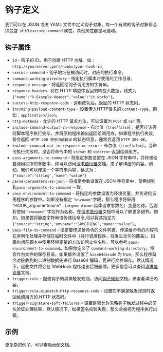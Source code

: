 # 钩子定义

我们可以在 JSON 或者 YAML 文件中定义钩子对象。每一个有效的钩子对象都必须包含 `id` 和 `execute-command` 属性，其他属性都是可选项。

## 钩子属性

* `id` - 钩子的 ID。用于创建 HTTP 地址，如：`http://yourserver:port/hooks/your-hook-id`。
* `execute-command` - 钩子地址在被访问时，对应的执行命令。  
* `command-working-directory` - 指定执行脚本时使用的工作目录。
* `response-message` - 将返回给钩子调用方的字符串。
* `response-headers`- 将在 HTTP 响应中返回的响应头数据，格式为 `{"name":"X-Example-Header","value":"it works"}`。
* `success-http-response-code` - 调用成功后，返回的 HTTP 状态码。
* `incoming-payload-content-type` - 设置传入HTTP请求的 `Content-Type`，例如：`application/json`。
* `http-methods` - 允许的 HTTP 请求方法，可以设置为 `POST` 或 `GET` 等。
* `include-command-output-in-response` - 布尔值（`true`/`false`），是否应该等待脚本程序执行完毕，并将原始程序输出返回给调用方。如果程序执行失败，将会返回 `HTTP 500 程序内部错误` 的状态信息，通常会返回 `HTTP 200 OK`。
* `include-command-out-in-response-on-error` - 布尔值（`true`/`false`），当命令执行失败时，是否将命令中的 `stdout` 和 `stderror` 返回给调用方。
* `pass-arguments-to-command` - 将指定参数设置在 JSON 字符串中，并传递给要调用程序的参数中，你可以访问[请求值设置][Request-Values]文档，来了解详细的内容。例如，我们可以传递一个字符串内容，格式为：`{"source":"string","name":"value"}`
* `parse-parameters-as-json` - 将指定参数设置在 JSON 字符串中，使用规则和`pass-arguments-to-command` 一致。
* `pass-environment-to-command` - 将指定的参数设置为环境变量，并传递给调用程序的参数中。如果没有指定 `"envname"`字段，那么程序将采用 "HOOK_argumentname" （`argumentname` 具体请求参数名）变量名称，否则将使用 `"envname"` 字段作为名称。在[请求值设置][Request-Values]文档中可以了解更多细节。例如，如果要将静态字符串值传递给命令,可以将其指定为 `{"source":"string","envname":"SOMETHING","name":"value"}`。
* `pass-file-to-command` - 指定要传递给命令的文件列表。传递给命令的内容将在序列化处理并存储在临时文件中（并行调用程序，将发生文件的覆盖）。如果你想在脚本中使用环境变量的方法访问文件名称，可以参考 `pass-environment-to-command`。如果你定义了 `command-working-directory`，将会作为文件的保存目录。如果额外设置了 `base64decode` 为 true，那么程序将会对接收到的二进制数据先进行 Base64 解码，再进行文件保存。默认情况下，这些文件将会在 WebHook 程序退出后被删除。更多信息可以查阅[请求值设置][Request-Values]文档。
* `trigger-rule` - 配置钩子的具体触发规则，访问[钩子规则][Hook-Rules]文档，来查看详细内容。
* `trigger-rule-mismatch-http-response-code` - 设置在不满足触发规则时返回给调用方的 HTTP 状态码。
* `trigger-signature-soft-failures` - 设置是否允许忽略钩子触发过程中的签名验证处理结果，默认情况下，如果签名校验失败，那么会被视为程序执行出错。

## 示例

更复杂的例子，可以查看[示例](Hook-Examples.md)文档。


[Request-Values]: ./Referencing-Request-Values.md
[Hook-Rules]: ./Hook-Rules.md
